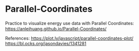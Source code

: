 # Parallel-Coordinates

Practice to visualize energy use data with Parallel Coordinates:　https://anleihuang.github.io/Parallel-Coordinates/


References: 
https://plot.ly/javascript/parallel-coordinates-plot/
https://bl.ocks.org/jasondavies/1341281
